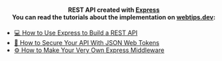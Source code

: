 <h4 align="center">
    REST API created with <a href="https://expressjs.com/">Express</a><br />
    You can read the tutorials about the implementation on <strong><a href="https://www.webtips.dev/">webtips.dev</a>:</strong>
</h4>

- [💻 How to Use Express to Build a REST API](https://www.webtips.dev/how-to-use-express-to-build-a-rest-api)
- [🔐 How to Secure Your API With JSON Web Tokens](https://www.webtips.dev/how-to-secure-your-api-with-json-web-tokens)
- [⚙️ How to Make Your Very Own Express Middleware](https://www.webtips.dev/how-to-make-your-very-own-express-middleware)
